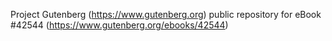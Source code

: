 Project Gutenberg (https://www.gutenberg.org) public repository for eBook #42544 (https://www.gutenberg.org/ebooks/42544)
